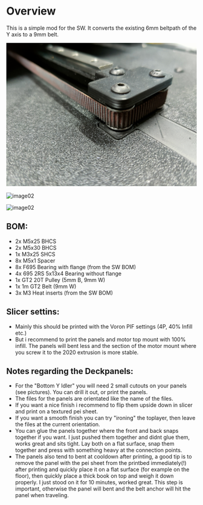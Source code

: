 # Overview

This is a simple mod for the SW. It converts the existing 6mm beltpath of the Y axis to a 9mm belt.

![image01](./images/image01.jpg "Usage")

![image02](./images/image02.jpg "Usage")

![image02](./images/image03.jpg "Usage")

## BOM:
* 2x M5x25 BHCS
* 2x M5x30 BHCS
* 1x M3x25 SHCS
* 8x M5x1 Spacer
* 8x F695 Bearing with flange (from the SW BOM)
* 4x 695 2RS 5x13x4 Bearing without flange
* 1x GT2 20T Pulley (5mm B, 9mm W)
* 1x 1m GT2 Belt (9mm W)
* 3x M3 Heat inserts (from the SW BOM)

## Slicer settins:
* Mainly this should be printed with the Voron PIF settings (4P, 40% Infill etc.)
* But i recommend to print the panels and motor top mount with 100% infill. The panels will bent less and the section of the motor mount where you screw it to the 2020 extrusion is more stable.

## Notes regarding the Deckpanels:
* For the "Bottom Y Idler" you will need 2 small cutouts on your panels (see pictures). You can drill it out, or print the panels.
* The files for the panels are orientated like the name of the files.
* If you want a nice finish i recommend to flip them upside down in slicer and print on a textured pei sheet.
* If you want a smooth finish you can try "ironing" the toplayer, then leave the files at the current orientation.
* You can glue the panels together where the front and back snaps together if you want. I just pushed them together and didnt glue them, works great and sits tight. Lay both on a flat surface, snap them together and press with something heavy at the connection points.
* The panels also tend to bent at cooldown after printing, a good tip is to remove the panel with the pei sheet from the printbed immediately(!) after printing and quickly place it on a flat surface (for example on the floor), then quickly place a thick book on top and weigh it down properly. 
I just stood on it for 10 minutes, worked great. This step is important, otherwise the panel will bent and the belt anchor will hit the panel when traveling.